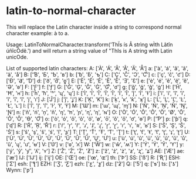 # latin-to-normal-character
This will replace the Latin character inside a string to correspond normal character example: à to a.

Usage: 
      LatinToNormalCharacter.transform('ThÏs ís Â strìng wÌth Lãtîn úñîcÔdë.') and will return a string value of "ThIs is A string wIth Latin unicOde.

List of supported latin characters: 
        A: ['À', 'Á', 'Â', 'Ã', 'Ä', 'Å'] 
        a: ['à', 'á', 'â', 'ã', 'ä', 'å'] 
        B: ['Ɓ', 'Ƃ', 'Ƅ', 'ʙ'] 
        b: ['ƀ', 'ƃ', 'ƅ'] 
        C: ['Ç', 'Č', 'Ɔ', 'Ƈ'] 
        c: ['ç', 'č', 'ƈ'] 
        D: ['Ð', 'Ƌ', 'Ɗ'] 
        d: ['ð', 'ƌ', 'ƍ'] 
        E: ['È', 'É', 'Ê', 'Ë', 'Ĕ', 'Ǝ', 'Ɛ'] 
        e: ['è', 'é', 'ê', 'ë', 'ĕ', 'Ə', 'ʚ'] 
        F: ['Ƒ'] 
        f: ['ƒ'] 
        G: ['Ğ', 'Ģ', 'Ĝ', 'Ġ', 'Ɠ', 'ʛ'] 
        g: ['ğ', 'ģ', 'ĝ', 'ġ'] 
        H: ['Ĥ', 'Ħ', 'ʜ'] 
        h: ['ĥ', 'ħ', 'ʰ', 'ʯ', 'ʮ'] 
        I: ['Ì', 'Í', 'Î', 'Ï', 'Ĩ', 'Ī', 'Ĭ', 'Į', 'İ', 'Ɨ'] 
        i: ['ì', 'í', 'î', 'ï', 'ĩ', 'ī', 'ĭ', 'į', 'ı'] 
        J: ['Ĵ'] 
        j: ['ĵ', 'ʝ']
        K: ['Ķ', 'Ƙ'] 
        k: ['ķ', 'ĸ', 'ƙ', 'ʞ'] 
        L: ['Ĺ', 'Ļ', 'Ľ', 'Ŀ', 'Ł', 'ʟ'] 
        l: ['ĺ', 'ļ', 'ľ', 'ŀ', 'ł', 'ƚ'] 
        M: ['Ɯ'] m: ['ɯ', 'ɰ', 'ɱ'] 
        N: ['Ñ', 'Ń', 'Ņ', 'Ň', 'Ŋ', 'Ɲ'] 
        n: ['ñ', 'ń', 'ņ', 'ň', 'ŋ', 'ŉ', 'ɲ', 'ɳ', 'ƞ', 'ɴ'] 
        O: ['Ò', 'Ó', 'Ô', 'Õ', 'Ö', 'Ø', 'Ō', 'Ŏ', 'Ő', 'Ɵ', 'Ơ'] 
        o: ['ò', 'ó', 'ô', 'õ', 'ö', 'ø', 'ō', 'ŏ', 'ő', 'ơ', 'ɵ'] 
        P: ['Ƥ'] 
        p: ['ƥ'] q: ['ʠ'] 
        R: ['Ŕ', 'Ŗ', 'Ř'] 
        r: ['ŕ', 'ŗ', 'ř', 'ɹ', 'ɺ', 'ɻ', 'ɼ', 'ɽ', 'ɾ', 'ɿ', 'ʀ', 'ʁ'] 
        S: ['Ŝ', 'Ş', 'Š', 'Ś'] 
        s: ['ŝ', 'ş', 'š', 'ś', 'ſ', 'ʂ'] 
        T: ['Ţ', 'Ť', 'Ŧ', 'Ƭ', 'Ʈ'] 
        t: ['ţ', 'ť', 'ŧ', 'ƭ', 'ƫ', 'ʇ', 'ʈ'] 
        U: ['Ù', 'Ú', 'Û', 'Ü', 'Ū', 'Ũ', 'Ŭ', 'Ů', 'Ű', 'Ų', 'Ư'] 
        u: ['ù', 'ú', 'û', 'ü', 'ū', 'ũ', 'ŭ', 'ů', 'ű', 'ų', 'ư', 'ʉ'] 
        V: ['Ʋ'] 
        v: ['ʋ', 'ʌ'] 
        W: ['Ŵ'] 
        w: ['ŵ', 'ʍ'] 
        Y: ['Ý', 'Ÿ', 'Ŷ', 'Ƴ'] 
        y: ['ý', 'ŷ', 'ƴ', 'ʎ', 'ʏ'] 
        Z: ['Ž', 'Ź', 'Ż', 'Ƶ'] 
        z: ['ž', 'ź', 'ż', 'ƶ', 'ʐ', 'ʑ'] 
        AE: ['Æ'] 
        ae: ['æ'] 
        IJ: ['Ĳ'] 
        ij: ['ĳ'] 
        OE: ['Œ'] 
        oe: ['œ', 'ɶ'] 
        th: ['Þ'] 
        SS: ['ß'] 
        R: ['Ʀ'] 
        ESH: ['Ʃ'] 
        esh: ['ƪ'] 
        EZH: ['Ʒ', 'Ƹ'] 
        ezh: ['ƹ', 'ƺ'] 
        dz: ['ƻ'] 
        Q: ['Ƽ'] 
        q: ['ƽ']
        ts: ['ƾ'] 
        Wynn: ['ƿ']
